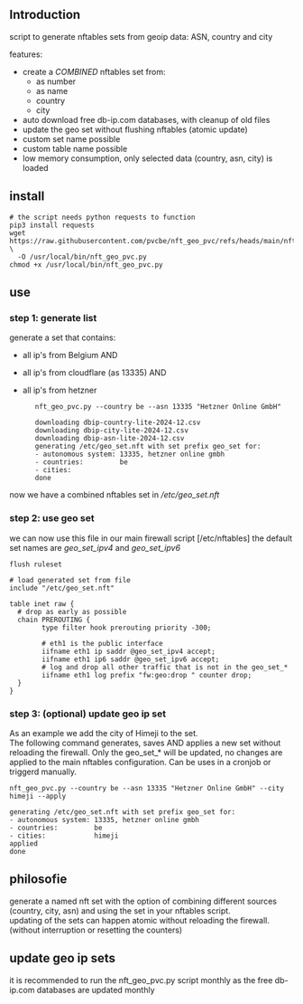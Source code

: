 ## Introduction
script to generate nftables sets from geoip data: ASN, country and city

features:
- create a *COMBINED* nftables set from:
  - as number
  - as name
  - country
  - city
- auto download free db-ip.com databases, with cleanup of old files
- update the geo set without flushing nftables (atomic update)
- custom set name possible
- custom table name possible
- low memory consumption, only selected data (country, asn, city) is loaded


## install

    # the script needs python requests to function
    pip3 install requests
    wget https://raw.githubusercontent.com/pvcbe/nft_geo_pvc/refs/heads/main/nft_geo_pvc.py \
      -O /usr/local/bin/nft_geo_pvc.py
    chmod +x /usr/local/bin/nft_geo_pvc.py 
    

## use 

### step 1: generate list
generate a set that contains:
- all ip's from Belgium AND 
- all ip's from cloudflare (as 13335) AND
- all ip's from hetzner

         nft_geo_pvc.py --country be --asn 13335 "Hetzner Online GmbH"
    
         downloading dbip-country-lite-2024-12.csv
         downloading dbip-city-lite-2024-12.csv
         downloading dbip-asn-lite-2024-12.csv
         generating /etc/geo_set.nft with set prefix geo_set for:
         - autonomous system: 13335, hetzner online gmbh
         - countries:         be
         - cities:
         done

now we have a combined nftables set in */etc/geo_set.nft* 

### step 2: use geo set
we can now use this file in our main firewall script [/etc/nftables]
the default set names are *geo_set_ipv4* and *geo_set_ipv6*

    flush ruleset

    # load generated set from file
    include "/etc/geo_set.nft"

    table inet raw {
      # drop as early as possible
      chain PREROUTING {
            type filter hook prerouting priority -300;
    
            # eth1 is the public interface
            iifname eth1 ip saddr @geo_set_ipv4 accept;
            iifname eth1 ip6 saddr @geo_set_ipv6 accept;
            # log and drop all other traffic that is not in the geo_set_*
            iifname eth1 log prefix "fw:geo:drop " counter drop;
      }
    }
   

### step 3: (optional) update geo ip set
As an example we add the city of Himeji to the set.  
The following command generates, saves AND applies a new set without reloading the firewall.
Only the geo_set_* will be updated, no changes are applied to the main nftables configuration.
Can be uses in a cronjob or triggerd manually.

    nft_geo_pvc.py --country be --asn 13335 "Hetzner Online GmbH" --city himeji --apply

    generating /etc/geo_set.nft with set prefix geo_set for:
    - autonomous system: 13335, hetzner online gmbh
    - countries:         be
    - cities:            himeji
    applied
    done

## philosofie
generate a named nft set with the option of combining different sources (country, city, asn) 
and using the set in your nftables script.  
updating of the sets can happen atomic  without reloading the firewall. (without interruption or resetting the counters)



## update geo ip sets
it is recommended to run the nft_geo_pvc.py script monthly as the free db-ip.com databases are updated monthly

